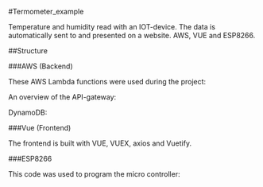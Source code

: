 #Termometer_example

Temperature and humidity read with an IOT-device. The data is automatically sent to and presented on a website. AWS, VUE and ESP8266. 

##Structure

###AWS (Backend)

These AWS Lambda functions were used during the project:

An overview of the API-gateway:

DynamoDB:

###Vue (Frontend)

The frontend is built with VUE, VUEX, axios and Vuetify.

###ESP8266

This code was used to program the micro controller:
